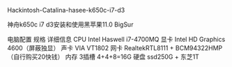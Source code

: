 Hackintosh-Catalina-hasee-k650c-i7-d3

神舟k650c i7 d3安装和使用黑苹果11.0 BigSur

电脑配置
规格	详细信息
CPU	Intel Haswell i7-4700MQ
显卡	Intel HD Graphics 4600（屏蔽独显）
声卡	VIA VT1802
网卡	RealtekRTL8111 + BCM94322HMP （自行购买20快钱）
内存  3插槽 4+4+8=16G
硬盘	ssd250G + 东芝1T
